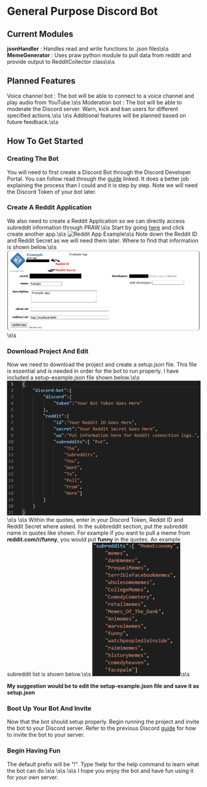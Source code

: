 # General Purpose Discord Bot

## 

## Current Modules
**jsonHandler** : Handles read and write functions to .json files\s\s
**MemeGenerator** : Uses praw python module to pull data from reddit and provide output to RedditCollector class\s\s

## Planned Features
Voice channel bot : The bot will be able to connect to a voice channel and play audio from YouTube.\s\s
Moderation bot : The bot will be able to moderate the Discord server. Warn, kick and ban users for different specified actions.\s\s
\s\s
Additional features will be planned based on future feedback.\s\s

## How To Get Started

### Creating The Bot
You will need to first create a Discord Bot through the Discord Developer Portal. You can follow read through the [guide](https://discordpy.readthedocs.io/en/latest/discord.html) linked. It does a better job explaining the process than I could and it is step by step. Note we will need the Discord Token of your bot later.

### Create A Reddit Application
We also need to create a Reddit Application so we can directly access subreddit information through PRAW.\s\s
Start by going [here](https://ssl.reddit.com/prefs/apps/) and click create another app.\s\s
![Reddit App Example](Informationalnew-reddit-app.png)\s\s
Note down the Reddit ID and Reddit Secret as we will need them later. Where to find that information is shown below.\s\s
![Reddit App Filled](reddit-app-filled.png)\s\s

### Download Project And Edit
Now we need to download the project and create a setup.json file. This file is essential and is needed in order for the bot to run properly. I have included a setup-example.json file shown below.\s\s 
![Example setup.json](jsonExample.png)\s\s
\s\s
Within the quotes, enter in your Discord Token, Reddit ID and Reddit Secret where asked. In the subbreddit section, put the subreddit name in quotes like shown. For example if you want to pull a meme from **reddit.com/r/funny**, you would put **funny** in the quotes. An example subreddit list is shown below.\s\s
![Example Subreddit List](example-subreddits.png)\s\s

**My suggestion would be to edit the setup-example.json file and save it as setup.json**

### Boot Up Your Bot And Invite
Now that the bot should setup properly. Begin running the project and invite the bot to your Discord server. Refer to the previous Discord [guide](https://discordpy.readthedocs.io/en/latest/discord.html) for how to invite the bot to your server.

### Begin Having Fun
The default prefix will be "!". Type !help for the help command to learn what the bot can do.\s\s
\s\s
\s\s
I hope you enjoy the bot and have fun using it for your own server.